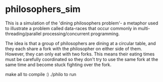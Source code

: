 # philosophers_sim

This is a simulation of the 'dining philosophers problem'- a metaphor used to illustrate a problem called
data-races that occur commonly in multi-threading/parallel processing/concurrent programming.

The idea is that a group of philosophers are dining at a circular table, and they each share a fork 
with the philosopher on either side of them. However, they can only eat with two forks. This means
their eating times must be carefully coordinated so they don't try to use the same fork at the same 
time and become stuck fighting over the fork.

make all to compile :)
./philo to run
